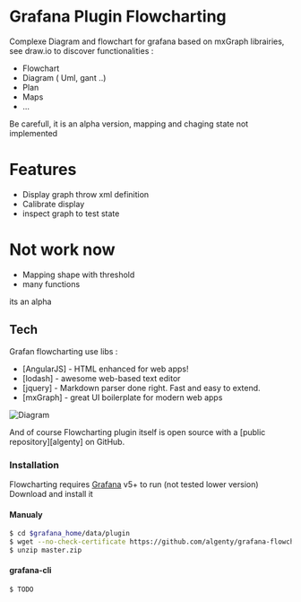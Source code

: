 # Grafana Plugin Flowcharting

Complexe Diagram and flowchart for grafana based on mxGraph librairies, see draw.io to discover functionalities :

  - Flowchart 
  - Diagram ( Uml, gant ..)
  - Plan
  - Maps
  -  ...
 
Be carefull, it is an alpha version, mapping and chaging state not implemented

# Features

  - Display graph throw xml definition
  - Calibrate display
  - inspect graph to test state

# Not work now

  - Mapping shape with threshold
  - many functions

its an alpha

## Tech

Grafan flowcharting use libs :

* [AngularJS] - HTML enhanced for web apps!
* [lodash] - awesome web-based text editor
* [jquery] - Markdown parser done right. Fast and easy to extend.
* [mxGraph] - great UI boilerplate for modern web apps

![Diagram](https://raw.githubusercontent.com/algenty/grafana-flowcharting/master/src/img/example.png?raw=true)

And of course Flowcharting plugin itself is open source with a [public repository][algenty]
 on GitHub.

### Installation

Flowcharting requires [Grafana](https://www.grafana.com/) v5+ to run (not tested lower version)
Download and install it 

#### Manualy
```sh
$ cd $grafana_home/data/plugin
$ wget --no-check-certificate https://github.com/algenty/grafana-flowcharting/archive/master.zip
$ unzip master.zip
```

#### grafana-cli

```sh
$ TODO
```
